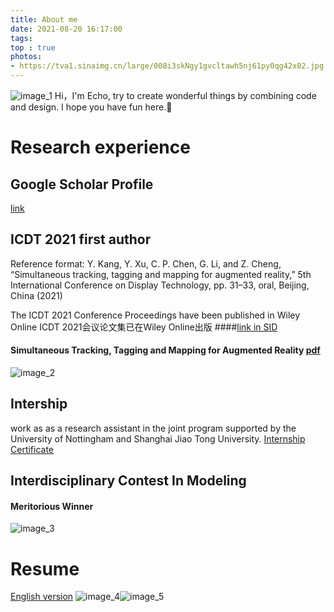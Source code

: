 ```yaml
---
title: About me
date: 2021-08-20 16:17:00
tags:
top : true
photos: 
- https://tva1.sinaimg.cn/large/008i3skNgy1gvcltawh5nj61py0qg42x02.jpg
---
```

![image_1](https://tva1.sinaimg.cn/large/008i3skNly1gtnh2yopjmj61sy0u040p02.jpg)
Hi，I'm Echo, try to create wonderful things by combining code and design.
I hope you have fun here.🙂


# Research experience
## Google Scholar Profile
[link](https://scholar.google.com/citations?hl=en&user=o3yuti0AAAAJ)

## ICDT 2021 first author 
Reference format:
Y. Kang, Y. Xu, C. P. Chen, G. Li, and Z. Cheng, “Simultaneous tracking, tagging and mapping for augmented reality,” 5th International Conference on Display Technology, pp. 31–33, oral, Beijing, China (2021)

The ICDT 2021 Conference Proceedings have been published in Wiley Online
ICDT 2021会议论文集已在Wiley Online出版
####[link in SID](https://sid.onlinelibrary.wiley.com/doi/10.1002/sdtp.15011)


#### Simultaneous Tracking, Tagging and Mapping for Augmented Reality [pdf](https://echo-xiao9.github.io/file/STTMpaper.pdf)
![image_2](https://tva1.sinaimg.cn/large/008i3skNly1gtnjm8vj3kj61gp0u0dka02.jpg)

## Intership 
work as as a research assistant in the joint program supported by the University of Nottingham and Shanghai Jiao Tong University.
[Internship Certificate](https://echo-xiao9.github.io/file/InternshipCertificate-Kang-signed.pdf)


## Interdisciplinary Contest In Modeling 
#### Meritorious Winner
![image_3](https://tva1.sinaimg.cn/large/008i3skNly1gtnjnqszj1j611z0u0q6002.jpg)

# Resume
[English version](https://echo-xiao9.github.io/file/YixiaoKangResume.pdf)
![image_4](https://wakatime.com/share/@9a5b568c-df0d-4650-80bf-a0c45f293e9f/728f4d04-2308-4f83-a36c-7bbd46c3983d.svg)![image_5](https://wakatime.com/share/@9a5b568c-df0d-4650-80bf-a0c45f293e9f/49e2b217-a6ab-480c-8757-98c9b3297fde.svg)
